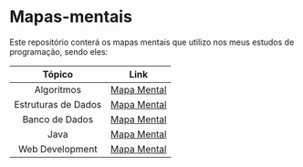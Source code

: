 # Mapas-mentais

Este repositório conterá os mapas mentais que utilizo nos meus estudos de programação, sendo eles:  
  
Tópico | Link
:--:|:-------:
Algoritmos|[Mapa Mental](https://www.mindmeister.com/pt/1500297355/java-algoritimos) 
Estruturas de Dados|[Mapa Mental](https://www.mindmeister.com/1559430060?t=STVKRN7cCN)
Banco de Dados|[Mapa Mental](https://mm.tt/1516266387?t=AdaPrfK2zM)
Java|[Mapa Mental](https://mm.tt/1541692603?t=aVY71zxfgo)
Web Development|[Mapa Mental](https://mm.tt/1540741875?t=GKMeYmaN11)
